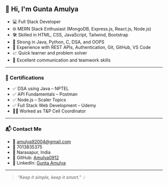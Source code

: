 ## 👋 Hi, I'm Gunta Amulya

- 💻 Full Stack Developer  
- 🌐 MERN Stack Enthusiast (MongoDB, Express.js, React.js, Node.js)  
- 🛠️ Skilled in HTML, CSS, JavaScript, Tailwind, Bootstrap  
- 🧠 Strong in Java, Python, C, DSA, and OOPS  
- 🔧 Experience with REST APIs, Authentication, Git, GitHub, VS Code  
- 📈 Quick learner and problem solver  
- 🤝 Excellent communication and teamwork skills  

---

### 🏅 Certifications

- ✅ DSA using Java – NPTEL  
- ✅ API Fundamentals – Postman  
- ✅ Node.js – Scaler Topics  
- ✅ Full Stack Web Development – Udemy  
- 👩‍💼 Worked as T&P Cell Coordinator  

---

### 📬 Contact Me

- 📧 amulya92004@gmail.com  
- 📱 7013835375  
- 📍 Narasapur, India  
- 🐙 GitHub: [Amulya0912](https://github.com/Amulya0912)  
- 💼 LinkedIn: [Gunta Amulya](https://www.linkedin.com/in/gunta-amulya)  

---

> *"Keep it simple, keep it smart." 💡*
